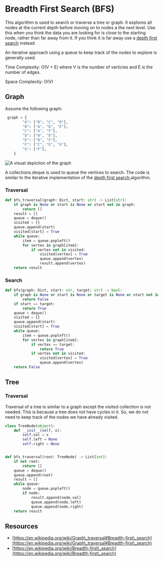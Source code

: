 # Breadth First Search (BFS)

This algorithm is used to search or traverse a tree or graph. It explores all nodes at the current depth before moving on to nodes a the next level. Use this when you think the data you are looking for is close to the starting node, rather than far away from it. If you think it is far away use a [depth first search](depth-first-search-dfs.md) instead.

An iterative approach using a queue to keep track of the nodes to explore is generally used.

Time Complexity: O(V + E) where V is the number of verticies and E is the number of edges.

Space Complexity: O(V)

## Graph

Assume the following graph:

```python
 graph = {
        "A": ["B", "C", "D"],
        "B": ["A", "D", "E"],
        "C": ["A", "F"],
        "D": ["B", "D"],
        "E": ["B", "F"],
        "F": ["C", "E", "G"],
        "G": ["F"],
    }
```

![A visual depiction of the graph](../.gitbook/assets/graph\_example.svg)

A collections.deque is used to queue the vertices to search. The code is similar to the iterative implementation of the [depth first search ](depth-first-search-dfs.md#iterative)algorithm.&#x20;

### Traversal

```python
def bfs_traversal(graph: Dict, start: str) -> List[str]:
    if graph is None or start is None or start not in graph:
        return []
    result = []
    queue = deque()
    visited = {}
    queue.append(start)
    visited[start] = True
    while queue:
        item = queue.popleft()
        for vertex in graph[item]:
            if vertex not in visited:
                visited[vertex] = True
                queue.append(vertex)
                result.append(vertex)
    return result

```

### Search

```python
def bfs(graph: Dict, start: str, target: str) -> bool:
    if graph is None or start is None or target is None or start not in graph:
        return False
    if start == target:
        return True
    queue = deque()
    visited = {}
    queue.append(start)
    visited[start] = True
    while queue:
        item = queue.popleft()
        for vertex in graph[item]:
            if vertex == target:
                return True
            if vertex not in visited:
                visited[vertex] = True
                queue.append(vertex)
    return False

```

## Tree

### Traversal

Traversal of a tree is similar to a graph except the visited collection is not needed. This is because a tree does not have cycles in it. So, we do not need to keep track of the nodes we have already visited.

```python
class TreeNode(object):
    def __init__(self, x):
        self.val = x
        self.left = None
        self.right = None


def bfs_traversal(root: TreeNode) -> List[int]:
    if not root:
        return []
    queue = deque()
    queue.append(root)
    result = []
    while queue:
        node = queue.popleft()
        if node:
            result.append(node.val)
            queue.append(node.left)
            queue.append(node.right)
    return result
```

## Resources

* [https://en.wikipedia.org/wiki/Graph\_traversal#Breadth-first\_search](https://en.wikipedia.org/wiki/Graph\_traversal#Breadth-first\_search)
* [https://en.wikipedia.org/wiki/Breadth-first\_search](https://en.wikipedia.org/wiki/Breadth-first\_search)
